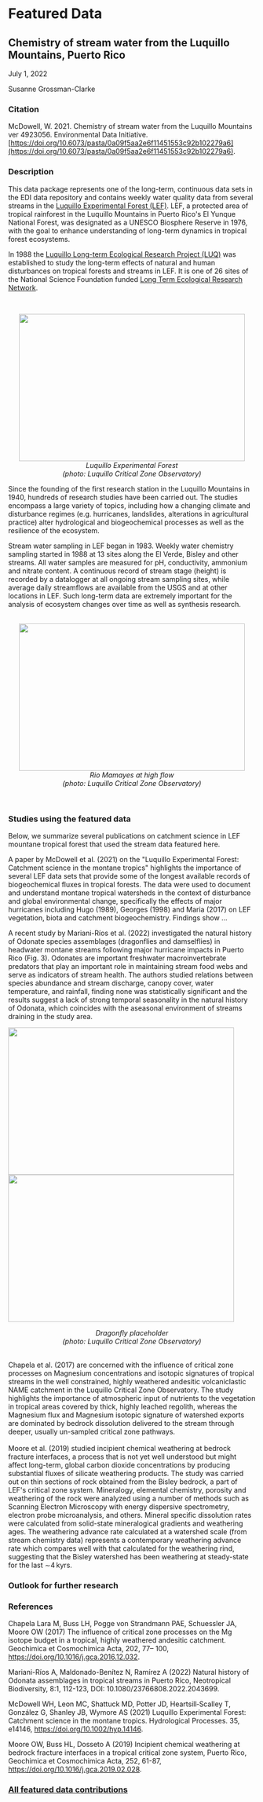 # Featured Data

## Chemistry of stream water from the Luquillo Mountains, Puerto Rico

July 1, 2022

Susanne Grossman-Clarke

### Citation

McDowell, W. 2021. Chemistry of stream water from the Luquillo Mountains ver 4923056. Environmental Data Initiative. [https://doi.org/10.6073/pasta/0a09f5aa2e6f11451553c92b102279a6](https://doi.org/10.6073/pasta/0a09f5aa2e6f11451553c92b102279a6).

### Description

This data package represents one of the long-term, continuous data sets in the EDI data repository and contains weekly water quality data from several streams in the 
[Luquillo Experimental Forest (LEF)](https://en.wikipedia.org/wiki/Luquillo_Experimental_Forest). LEF, a protected area of tropical rainforest in the Luquillo Mountains in Puerto Rico's El Yunque National Forest, was designated as a UNESCO Biosphere Reserve in 1976, with the goal to enhance understanding of long-term dynamics in tropical forest ecosystems.


In 1988 the [Luquillo Long-term Ecological Research Project (LUQ)](https://luquillo.lter.network/) was established to study the long-term effects of natural and human disturbances on tropical forests and streams in LEF. It is one of 26 sites of the National Science Foundation funded [Long Term Ecological Research Network](https://lternet.edu/).

</br>

<p align="center">
  <img width="460" height="300" src="https://github.com/sgclarkevt/featured_data/blob/main/luquillo_lef.jpg">
  <br clear="right"/>
  <em>Luquillo Experimental Forest
  <br clear="right"/>
  (photo: Luquillo Critical Zone Observatory)</em>
</p>
<!--- <div class="figure_featured" style="width: 40%;">
    <figure>
       <img src="https://github.com/sgclarkevt/featured_data/blob/main/luquillo_lef.jpg" alt="Luquillo Experimental Forest"/>
       <figcaption class="figure-caption">Fig. 1: Luquillo Experimental Forest.</figcaption>
    </figure>
</div> -->

Since the founding of the first research station in the Luquillo Mountains in 1940, hundreds of research studies have been carried out. The studies encompass a large variety of topics, including how a changing climate and disturbance regimes (e.g. hurricanes, landslides, alterations in agricultural practice) alter hydrological and biogeochemical processes as well as the resilience of the ecosystem.

Stream water sampling in LEF began in 1983. Weekly water chemistry sampling started in 1988 at 13 sites along the El Verde, Bisley and other streams. All water samples are measured for pH, conductivity, ammonium and nitrate content. A continuous record of stream stage (height) is recorded by a datalogger at all ongoing stream sampling sites, while average daily streamflows are available from the USGS and at other locations in LEF. Such long-term data are extremely important for the analysis of ecosystem changes over time as well as synthesis research.
</br>
</br>
<p align="center">
  <img width="460" height="300" src="https://github.com/sgclarkevt/featured_data/blob/main/rio_mamayes_at_high_flow.jpg">
  <br clear="right"/>
  <em>Rio Mamayes at high flow
  <br clear="right"/>
    (photo: Luquillo Critical Zone Observatory)</em>
</p>

<!--- <div class="figure_featured" style="width: 40%;">
    <figure>
       <img src="https://github.com/sgclarkevt/featured_data/blob/main/rio_mamayes_at_high_flow.jpg" alt="rio_mamayes"/>
       <figcaption class="figure-caption">Fig. 2: Rio Mamayes at high flow (photo credit: Luquillo Critical Zone Observatory).</figcaption>
    </figure>
</div> -->
</br>

### Studies using the featured data

Below, we summarize several publications on catchment science in LEF mountane tropical forest that used the stream data featured here.

A paper by McDowell et al. (2021) on the "Luquillo Experimental Forest: Catchment science in the montane tropics" highlights the importance of several LEF data sets that provide some of the longest available records of biogeochemical fluxes in tropical forests. The data were used to document and understand montane tropical watersheds in the context of disturbance and global environmental change, specifically the effects of major hurricanes including Hugo (1989), Georges (1998) and Maria (2017) on LEF vegetation, biota and catchment biogeochemistry. Findings show ...

A recent study by Mariani-Ríos et al. (2022) investigated the natural history of Odonate species assemblages (dragonflies and damselflies) in headwater montane streams following major hurricane impacts in Puerto Rico (Fig. 3). Odonates are important freshwater macroinvertebrate predators that play an important role in maintaining stream food webs and serve as indicators of stream health. The authors studied relations between species abundance and stream discharge, canopy cover, water temperature, and rainfall, finding none was statistically significant and the results suggest a lack of strong temporal seasonality in the natural history of Odonata, which coincides with the aseasonal environment of streams draining in the study area.
</br>
<p float="left">  
  <img width="460" height="300" src="https://github.com/sgclarkevt/featured_data/blob/main/dragonfly_placeholder.jpg">
  <img width="460" height="300"  src="https://github.com/sgclarkevt/featured_data/blob/main/dragonfly_placeholder.jpg">
  <br clear="right"/>
  <p align="center"> 
  <em>Dragonfly placeholder
  <br clear="right"/>
    (photo: Luquillo Critical Zone Observatory)</em></align>
    </p>
</p>
</br>
Chapela et al. (2017) are concerned with the influence of critical zone processes on Magnesium concentrations and isotopic signatures of tropical streams in the well constrained, highly weathered andesitic volcaniclastic NAME catchment in the Luquillo Critical Zone Observatory. The study highlights the importance of atmospheric input of nutrients to the vegetation in tropical areas covered by thick, highly leached regolith, whereas the Magnesium flux and Magnesium isotopic signature of watershed exports are dominated by bedrock dissolution delivered to the stream through deeper, usually un-sampled critical zone pathways.
</br>
</br>
Moore et al. (2019) studied incipient chemical weathering at bedrock fracture interfaces, a process that is not yet well understood but might affect long-term, global carbon dioxide concentrations by producing substantial fluxes of silicate weathering products. The study was carried out on thin sections of rock obtained from the Bisley bedrock, a part of LEF's critical zone system. Mineralogy, elemental chemistry, porosity and weathering of the rock were analyzed using a number of methods such as Scanning Electron Microscopy with energy dispersive spectrometry, electron probe microanalysis, and others. Mineral specific dissolution rates were calculated from solid-state mineralogical gradients and weathering ages. The weathering advance rate calculated at a watershed scale (from stream chemistry data) represents a contemporary weathering advance rate which compares well with that calculated for the weathering rind, suggesting that the Bisley watershed has been weathering at steady-state for the last ∼4 kyrs.

### Outlook for further research

### References

Chapela Lara M, Buss LH, Pogge von Strandmann PAE, Schuessler JA, Moore OW (2017) The influence of critical zone processes on the Mg isotope budget in a tropical, highly weathered andesitic catchment. Geochimica et Cosmochimica Acta, 202, 77– 100, https://doi.org/10.1016/j.gca.2016.12.032.

Mariani-Ríos A, Maldonado-Benítez N, Ramírez A (2022) Natural history of Odonata assemblages in tropical streams in Puerto Rico, Neotropical Biodiversity, 8:1, 112-123, DOI: 10.1080/23766808.2022.2043699.

McDowell WH, Leon MC, Shattuck MD, Potter JD, Heartsill‐Scalley T, González G, Shanley JB, Wymore AS (2021) Luquillo Experimental Forest: Catchment science in the montane tropics. Hydrological Processes. 35, e14146, https://doi.org/10.1002/hyp.14146.

Moore OW, Buss HL, Dosseto A (2019) Incipient chemical weathering at bedrock fracture interfaces in a tropical critical zone system, Puerto Rico,
Geochimica et Cosmochimica Acta, 252, 61-87, https://doi.org/10.1016/j.gca.2019.02.028.


### [All featured data contributions](/templates/featured/featured-grid)
